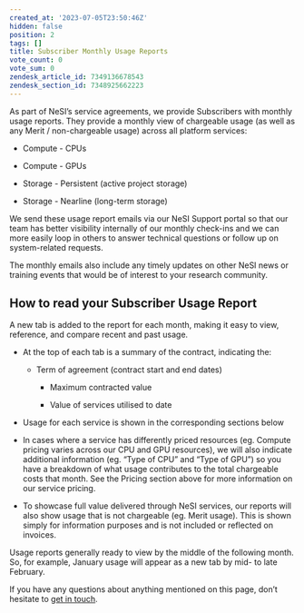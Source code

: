 ```yaml
---
created_at: '2023-07-05T23:50:46Z'
hidden: false
position: 2
tags: []
title: Subscriber Monthly Usage Reports
vote_count: 0
vote_sum: 0
zendesk_article_id: 7349136678543
zendesk_section_id: 7348925662223
---
```


As part of NeSI’s service agreements, we provide Subscribers with
monthly usage reports. They provide a monthly view of chargeable usage
(as well as any Merit / non-chargeable usage) across all platform
services:

- Compute - CPUs

- Compute - GPUs

- Storage - Persistent (active project storage)

- Storage - Nearline (long-term storage)

We send these usage report emails via our NeSI Support portal so that
our team has better visibility internally of our monthly check-ins and
we can more easily loop in others to answer technical questions or
follow up on system-related requests.

The monthly emails also include any timely updates on other NeSI news or
training events that would be of interest to your research community.

## How to read your Subscriber Usage Report

A new tab is added to the report for each month, making it easy to view,
reference, and compare recent and past usage.

- At the top of each tab is a summary of the contract, indicating the:

  - Term of agreement (contract start and end dates)

    - Maximum contracted value

    - Value of services utilised to date

- Usage for each service is shown in the corresponding sections below

- In cases where a service has differently priced resources (eg.
    Compute pricing varies across our CPU and GPU resources), we will
    also indicate additional information (eg. “Type of CPU” and “Type of
    GPU”) so you have a breakdown of what usage contributes to the total
    chargeable costs that month. See the Pricing section above for more
    information on our service pricing.

- To showcase full value delivered through NeSI services, our reports
    will also show usage that is not chargeable (eg. Merit usage). This
    is shown simply for information purposes and is not included or
    reflected on invoices.

Usage reports generally ready to view by the middle of the following
month. So, for example, January usage will appear as a new tab by mid-
to late February.

If you have any questions about anything mentioned on this page, don’t
hesitate to [get in touch](mailto:info@nesi.org.nz).

